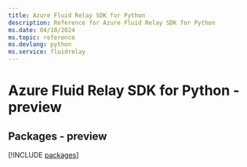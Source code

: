 ```yaml
---
title: Azure Fluid Relay SDK for Python
description: Reference for Azure Fluid Relay SDK for Python
ms.date: 04/10/2024
ms.topic: reference
ms.devlang: python
ms.service: fluidrelay
---
```

# Azure Fluid Relay SDK for Python - preview
## Packages - preview
[!INCLUDE [packages](fluid-relay-index.md)]